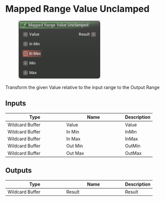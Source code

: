 # Mapped Range Value Unclamped

<div align="left" data-full-width="false">

<figure><img src="Mapped_Range_Value_Unclamped.png" alt=""><figcaption></figcaption></figure>

</div>

Transform the given Value relative to the input range to the Output Range

## Inputs

<table>
<thead><tr><th width="170">Type</th><th width="170">Name</th><th>Description</th></tr></thead>
<tbody>
<tr><td>Wildcard Buffer</td><td>Value</td><td>Value</td></tr>
<tr><td>Wildcard Buffer</td><td>In Min</td><td>InMin</td></tr>
<tr><td>Wildcard Buffer</td><td>In Max</td><td>InMax</td></tr>
<tr><td>Wildcard Buffer</td><td>Out Min</td><td>OutMin</td></tr>
<tr><td>Wildcard Buffer</td><td>Out Max</td><td>OutMax</td></tr>
</tbody>
</table>

## Outputs

<table>
<thead><tr><th width="170">Type</th><th width="170">Name</th><th>Description</th></tr></thead>
<tbody>
<tr><td>Wildcard Buffer</td><td>Result</td><td>Result</td></tr>
</tbody>
</table>